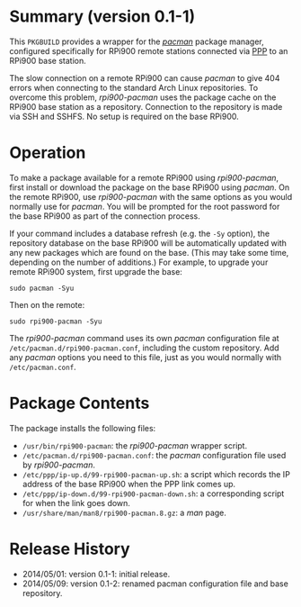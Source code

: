 Summary (version 0.1-1)
=========================

This `PKGBUILD` provides a wrapper for the [*pacman*](https://wiki.archlinux.org/index.php/pacman) package manager, configured specifically for RPi900 remote stations connected via [PPP](../rpi900-ppp/) to an RPi900 base station.

The slow connection on a remote RPi900 can cause *pacman* to give 404 errors when connecting to the standard Arch Linux repositories. To overcome this problem, *rpi900-pacman* uses the package cache on the RPi900 base station as a repository. Connection to the repository is made via SSH and SSHFS.  No setup is required on the base RPi900.

Operation
=========

To make a package available for a remote RPi900 using *rpi900-pacman*, first install or download the package on the base RPi900 using *pacman*. On the remote RPi900, use *rpi900-pacman* with the same options as you would normally use for *pacman*. You will be prompted for the root password for the base RPi900 as part of the connection process.

If your command includes a database refresh (e.g. the `-Sy` option), the repository database on the base RPi900 will be automatically updated with any new packages which are found on the base. (This may take some time, depending on the number of additions.) For example, to upgrade your remote RPi900 system, first upgrade the base:

    sudo pacman -Syu

Then on the remote:

    sudo rpi900-pacman -Syu

The *rpi900-pacman* command uses its own *pacman* configuration file at `/etc/pacman.d/rpi900-pacman.conf`, including the custom repository. Add any *pacman* options you need to this file, just as you would normally with `/etc/pacman.conf`.

Package Contents
================

The package installs the following files:

* `/usr/bin/rpi900-pacman`: the *rpi900-pacman* wrapper script.
* `/etc/pacman.d/rpi900-pacman.conf`: the *pacman* configuration file used by *rpi900-pacman*.
* `/etc/ppp/ip-up.d/99-rpi900-pacman-up.sh`: a script which records the IP address of the base RPi900 when the PPP link comes up.
* `/etc/ppp/ip-down.d/99-rpi900-pacman-down.sh`: a corresponding script for when the link goes down.
* `/usr/share/man/man8/rpi900-pacman.8.gz`: a *man* page.

Release History
===============

* 2014/05/01: version 0.1-1: initial release.
* 2014/05/09: version 0.1-2: renamed pacman configuration file and base repository.
